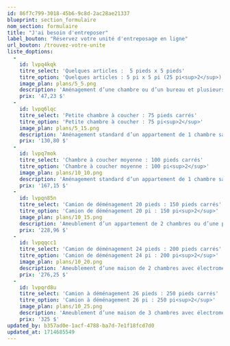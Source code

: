 ```yaml
---
id: 86f7c799-3018-45b6-9c8d-2ac28ae21337
blueprint: section_formulaire
nom_section: formulaire
title: "J'ai besoin d'entreposer"
label_bouton: "Réservez votre unité d'entreposage en ligne"
url_bouton: /trouvez-votre-unite
liste_doptions:
  -
    id: lvpq4kqk
    titre_select: 'Quelques articles :  5 pieds x 5 pieds'
    titre_option: 'Quelques articles : 5 pi x 5 pi (25 pi<sup>2</sup>)'
    image_plan: plans/5_5.png
    description: 'Aménagement d’une chambre ou d’un bureau et plusieurs boîtes et petits objets OU environ 50 boîtes.'
    prix: '47,23 $'
  -
    id: lvpq6lqc
    titre_select: 'Petite chambre à coucher : 75 pieds carrés'
    titre_option: 'Petite chambre à coucher : 75 pi<sup>2</sup>'
    image_plan: plans/5_15.png
    description: 'Aménagement standard d’un appartement de 1 chambre sans électroménagers, boîtes de petits articles.'
    prix: '130,80 $'
  -
    id: lvpq7mok
    titre_select: 'Chambre à coucher moyenne : 100 pieds carrés'
    titre_option: 'Chambre à coucher moyenne : 100 pi<sup>2</sup>'
    image_plan: plans/10_10.png
    description: 'Aménagement standard d’un appartement de 1 chambre sans électroménagers, environ 150 boîtes.'
    prix: '167,15 $'
  -
    id: lvpqn85n
    titre_select: 'Camion de déménagement 20 pieds : 150 pieds carrés'
    titre_option: 'Camion de déménagement 20 pi : 150 pi<sup>2</sup>'
    image_plan: plans/10_15.png
    description: 'Ameublement d’un appartement de 2 chambres ou d’une petite maison avec électroménagers, meubles de patio et plusieurs coffres. Unité assez spacieuse pour entreposer des rouleaux de tapis et des matériaux de construction'
    prix: '228,96 $'
  -
    id: lvpqqcc1
    titre_select: 'Camion de déménagement 24 pieds : 200 pieds carrés'
    titre_option: 'Camion de déménagement 24 pi : 200 pi<sup>2</sup>'
    image_plan: plans/10_20.png
    description: 'Ameublement d’une maison de 2 chambres avec électroménagers, meubles de patio et plusieurs coffres, équipement de construction.'
    prix: '276,25 $'
  -
    id: lvpqrd8u
    titre_select: 'Camion à déménagement 26 pieds : 250 pieds carrés'
    titre_option: 'Camion à déménagement 26 pi : 250 pi<sup>2</sup>'
    image_plan: plans/10_25.png
    description: 'Ameublement d’une maison de 3 chambres avec électroménagers, meubles de patio, de nombreuses boîtes et articles divers.'
    prix: '325 $'
updated_by: b357ad0e-1acf-4788-ba7d-7e1f18fcd7d0
updated_at: 1714685549
---
```

